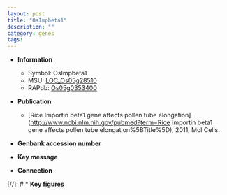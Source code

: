 ```yaml
---
layout: post
title: "OsImpbeta1"
description: ""
category: genes
tags: 
---
```


* **Information**  
    + Symbol: OsImpbeta1  
    + MSU: [LOC_Os05g28510](http://rice.plantbiology.msu.edu/cgi-bin/ORF_infopage.cgi?orf=LOC_Os05g28510)  
    + RAPdb: [Os05g0353400](http://rapdb.dna.affrc.go.jp/viewer/gbrowse_details/irgsp1?name=Os05g0353400)  

* **Publication**  
    + [Rice Importin beta1 gene affects pollen tube elongation](http://www.ncbi.nlm.nih.gov/pubmed?term=Rice Importin beta1 gene affects pollen tube elongation%5BTitle%5D), 2011, Mol Cells.

* **Genbank accession number**  

* **Key message**  

* **Connection**  

[//]: # * **Key figures**  


